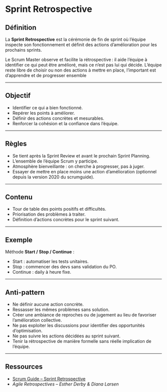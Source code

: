# Sprint Retrospective

## Définition
La **Sprint Retrospective** est la cérémonie de fin de sprint où l’équipe inspecte son fonctionnement et définit des actions d’amélioration pour les prochains sprints.

Le Scrum Master observe et facilite la rétrospective : il aide l’équipe à identifier ce qui peut être amélioré, mais ce n’est pas lui qui décide. L’équipe reste libre de choisir ou non des actions à mettre en place, l’important est d’apprendre et de progresser ensemble

---

## Objectif
- Identifier ce qui a bien fonctionné.  
- Repérer les points à améliorer.  
- Définir des actions concrètes et mesurables.  
- Renforcer la cohésion et la confiance dans l’équipe.  

---

## Règles
- Se tient après la Sprint Review et avant le prochain Sprint Planning.  
- L’ensemble de l’équipe Scrum y participe.  
- Atmosphère bienveillante : on cherche à progresser, pas à juger.  
- Essayer de mettre en place moins une action d’amélioration (optionnel depuis la version 2020 du scrumguide).  

---

## Contenu
- Tour de table des points positifs et difficultés.  
- Priorisation des problèmes à traiter.  
- Définition d’actions concrètes pour le sprint suivant.  

---

## Exemple
Méthode **Start / Stop / Continue** :  
- Start : automatiser les tests unitaires.  
- Stop : commencer des devs sans validation du PO.  
- Continue : daily à heure fixe.  

---

## Anti-pattern
- Ne définir aucune action concrète.  
- Ressasser les mêmes problèmes sans solution.  
- Créer une ambiance de reproches ou de jugement au lieu de favoriser l’amélioration collective.
- Ne pas exploiter les discussions pour identifier des opportunités d’optimisation.
- Ne pas suivre les actions décidées au sprint suivant. 
- Tenir la rétrospective de manière formelle sans réelle implication de l’équipe.

---

## Ressources
- [Scrum Guide – Sprint Retrospective](https://scrumguides.org/)  
- *Agile Retrospectives – Esther Derby & Diana Larsen*  

